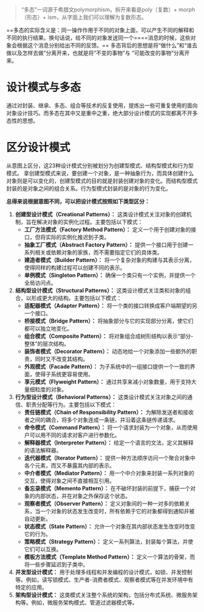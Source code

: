 > “多态”一词源于希腊文polymorphism，拆开来看是poly（复数）+ morph（形态）+ ism，从字面上我们可以理解为复数形态。


==多态的实际含义是：同一操作作用于不同的对象上面，可以产生不同的解释和不同的执行结果。换句话说，给不同的对象发送同一个====消息的时候，这些对象会根据这个消息分别给出不同的反馈。==
多态背后的思想是将“做什么”和“谁去做以及怎样去做”分离开来，也就是将“不变的事物”与 “可能改变的事物”分离开来。

# 设计模式与多态
通过对封装、继承、多态、组合等技术的反复使用，提炼出一些可重复使用的面向对象设计技巧。而多态在其中又是重中之重，绝大部分设计模式的实现都离不开多态性的思想。
# 区分设计模式
从意图上区分，这23种设计模式分别被划分为创建型模式、结构型模式和行为型模式。
拿创建型模式来说，要创建一个对象，是一种抽象行为，而具体创建什么对象则是可以变化的，创建型模式的目的就是封装创建对象的变化。而结构型模式封装的是对象之间的组合关系。行为型模式封装的是对象的行为变化。

**总得来说根据意图不同，可以把设计模式按照如下类型区分：**

1. **创建型设计模式（Creational Patterns）：** 这类设计模式关注对象的创建机制，旨在解决对象的实例化过程。主要包括以下模式：
   - **工厂方法模式（Factory Method Pattern）：** 定义一个用于创建对象的接口，但将实际的实例化推迟到子类。
   - **抽象工厂模式（Abstract Factory Pattern）：** 提供一个接口用于创建一系列相关或依赖对象的家族，而不需要指定它们的具体类。
   - **建造者模式（Builder Pattern）：** 将一个复杂对象的构建与其表示分离，使得同样的构建过程可以创建不同的表示。
   - **单例模式（Singleton Pattern）：** 确保一个类只有一个实例，并提供一个全局访问点。
2. **结构型设计模式（Structural Patterns）：** 这类设计模式关注类和对象的组合，以形成更大的结构。主要包括以下模式：
   - **适配器模式（Adapter Pattern）：** 将一个类的接口转换成客户端期望的另一个接口。
   - **桥接模式（Bridge Pattern）：** 将抽象部分与它的实现部分分离，使它们都可以独立地变化。
   - **组合模式（Composite Pattern）：** 将对象组合成树形结构以表示“部分-整体”的层次结构。
   - **装饰者模式（Decorator Pattern）：** 动态地给一个对象添加一些额外的职责，同时又不改变其结构。
   - **外观模式（Facade Pattern）：** 为子系统中的一组接口提供一个一致的界面，使得子系统更容易使用。
   - **享元模式（Flyweight Pattern）：** 通过共享来减小对象数量，用于支持大量细粒度的对象。
3. **行为型设计模式（Behavioral Patterns）：** 这类设计模式关注对象之间的通信、职责分配等行为。主要包括以下模式：
   - **责任链模式（Chain of Responsibility Pattern）：** 为解除发送者和接收者之间的耦合，将多个对象连成一条链，并沿着这条链传递请求。
   - **命令模式（Command Pattern）：** 将一个请求封装为一个对象，从而使用户可以用不同的请求对客户进行参数化。
   - **解释器模式（Interpreter Pattern）：** 给定一个语言的文法，定义其解释的语法解释器。
   - **迭代器模式（Iterator Pattern）：** 提供一种方法顺序访问一个聚合对象中各个元素，而又不暴露其内部的表示。
   - **中介者模式（Mediator Pattern）：** 用一个中介对象来封装一系列对象的交互，使得对象之间不直接相互引用。
   - **备忘录模式（Memento Pattern）：** 在不破坏封装的前提下，捕获一个对象的内部状态，并在对象之外保存这个状态。
   - **观察者模式（Observer Pattern）：** 定义对象间的一种一对多的依赖关系，当一个对象的状态发生改变时，所有依赖于它的对象都得到通知并被自动更新。
   - **状态模式（State Pattern）：** 允许一个对象在其内部状态发生改变时改变它的行为。
   - **策略模式（Strategy Pattern）：** 定义一系列算法，封装每个算法，并使它们可以互换。
   - **模板方法模式（Template Method Pattern）：** 定义一个算法的骨架，而将一些步骤延迟到子类中。
4. **并发型设计模式：** 用于处理多线程和并发编程的设计模式，如锁、并发控制等。例如，读写锁模式、生产者-消费者模式、观察者模式等在并发环境中有特定的应用。
5. **架构型设计模式：** 这类模式关注整个系统的架构，包括分布式系统、微服务架构等。例如，微服务架构模式、管道过滤器模式等。
